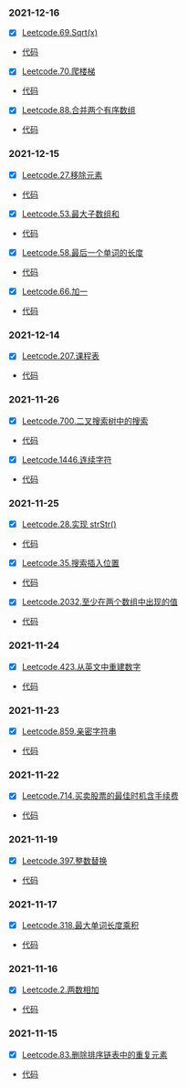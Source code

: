 ### 2021-12-16
- [x] [Leetcode.69.Sqrt(x)](https://leetcode-cn.com/problems/sqrtx/)
* [代码](https://github.com/SweetOlive/Lings/blob/master/LeetCode/src/leetcode/leetcode69.java)

- [x] [Leetcode.70.爬楼梯](https://leetcode-cn.com/problems/climbing-stairs/)
* [代码](https://github.com/SweetOlive/Lings/blob/master/LeetCode/src/leetcode/leetcode70.java)

- [x] [Leetcode.88.合并两个有序数组](https://leetcode-cn.com/problems/merge-sorted-array/)
* [代码](https://github.com/SweetOlive/Lings/blob/master/LeetCode/src/leetcode/leetcode88.java)

### 2021-12-15
- [x] [Leetcode.27.移除元素](https://leetcode-cn.com/problems/remove-element/)
* [代码](https://github.com/SweetOlive/Lings/blob/master/LeetCode/src/leetcode/leetcode27.java)

- [x] [Leetcode.53.最大子数组和](https://leetcode-cn.com/problems/maximum-subarray/)
* [代码](https://github.com/SweetOlive/Lings/blob/master/LeetCode/src/leetcode/leetcode53.java)

- [x] [Leetcode.58.最后一个单词的长度](https://leetcode-cn.com/problems/length-of-last-word/)
* [代码](https://github.com/SweetOlive/Lings/blob/master/LeetCode/src/leetcode/leetcode58.java)

- [x] [Leetcode.66.加一](https://leetcode-cn.com/problems/plus-one/)
* [代码](https://github.com/SweetOlive/Lings/blob/master/LeetCode/src/leetcode/leetcode66.java)

### 2021-12-14
- [x] [Leetcode.207.课程表](https://leetcode-cn.com/problems/course-schedule/)     
* [代码](https://github.com/SweetOlive/Lings/blob/master/LeetCode/src/leetcode/leetcode207.java)

### 2021-11-26
- [x] [Leetcode.700.二叉搜索树中的搜索](https://leetcode-cn.com/problems/search-in-a-binary-search-tree/)
* [代码](https://github.com/SweetOlive/Lings/blob/master/LeetCode/src/leetcode/leetcode700.java)

- [x] [Leetcode.1446.连续字符](https://leetcode-cn.com/problems/consecutive-characters/)
* [代码](https://github.com/SweetOlive/Lings/blob/master/LeetCode/src/leetcode/leetcode1446.java)

### 2021-11-25
- [x] [Leetcode.28.实现 strStr()](https://leetcode-cn.com/problems/implement-strstr/)
* [代码](https://github.com/SweetOlive/Lings/blob/master/LeetCode/src/leetcode/leetcode28.java)

- [x] [Leetcode.35.搜索插入位置](https://leetcode-cn.com/problems/search-insert-position/)
* [代码](https://github.com/SweetOlive/Lings/blob/master/LeetCode/src/leetcode/leetcode35.java)

- [x] [Leetcode.2032.至少在两个数组中出现的值](https://leetcode-cn.com/problems/two-out-of-three/)
* [代码](https://github.com/SweetOlive/Lings/blob/master/LeetCode/src/leetcode/leetcode2032.java)

### 2021-11-24
- [x] [Leetcode.423.从英文中重建数字](https://leetcode-cn.com/problems/reconstruct-original-digits-from-english/)
* [代码](https://github.com/SweetOlive/Lings/blob/master/LeetCode/src/leetcode/leetcode423.java)

### 2021-11-23
- [x] [Leetcode.859.亲密字符串](https://leetcode-cn.com/problems/buddy-strings/)
* [代码](https://github.com/SweetOlive/Lings/blob/master/LeetCode/src/leetcode/leetcode859.java)

### 2021-11-22
- [x] [Leetcode.714.买卖股票的最佳时机含手续费](https://leetcode-cn.com/problems/best-time-to-buy-and-sell-stock-with-transaction-fee/)
* [代码](https://github.com/SweetOlive/Lings/blob/master/LeetCode/src/leetcode/leetcode714.java)

### 2021-11-19
- [x] [Leetcode.397.整数替换](https://leetcode-cn.com/problems/integer-replacement/)
* [代码](https://github.com/SweetOlive/Lings/blob/master/LeetCode/src/leetcode/leetcode397.java)

### 2021-11-17
- [x] [Leetcode.318.最大单词长度乘积](https://leetcode-cn.com/problems/maximum-product-of-word-lengths/)
* [代码](https://github.com/SweetOlive/Lings/blob/master/LeetCode/src/leetcode/leetcode318.java)

### 2021-11-16
- [x] [Leetcode.2.两数相加](https://leetcode-cn.com/problems/add-two-numbers/)
* [代码](https://github.com/SweetOlive/Lings/blob/master/LeetCode/src/leetcode/leetcode2.java)

### 2021-11-15
- [x] [Leetcode.83.删除排序链表中的重复元素](https://leetcode-cn.com/problems/remove-duplicates-from-sorted-list/)
* [代码](https://github.com/SweetOlive/Lings/blob/master/LeetCode/src/leetcode/leetcode83.java)